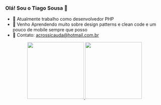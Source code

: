 ### Olá! Sou o Tiago Sousa 👋

- 🔭 Atualmente trabalho como desenvolvedor PHP
- 🌱 Venho Aprendendo muito sobre design patterns e clean code e um pouco de mobile sempre que posso
- 💬 Contato: acrossicauda@hotmail.com.br


<div align="center">
  <a href="https://github.com/acrossicauda">
  <img height="180em" src="https://github-readme-stats.vercel.app/api?username=acrossicauda&show_icons=true&theme=dracula&include_all_commits=true&count_private=true"/>
  <img height="180em" src="https://github-readme-stats.vercel.app/api/top-langs/?username=acrossicauda&layout=compact&langs_count=7&theme=dracula"/>
</div>
